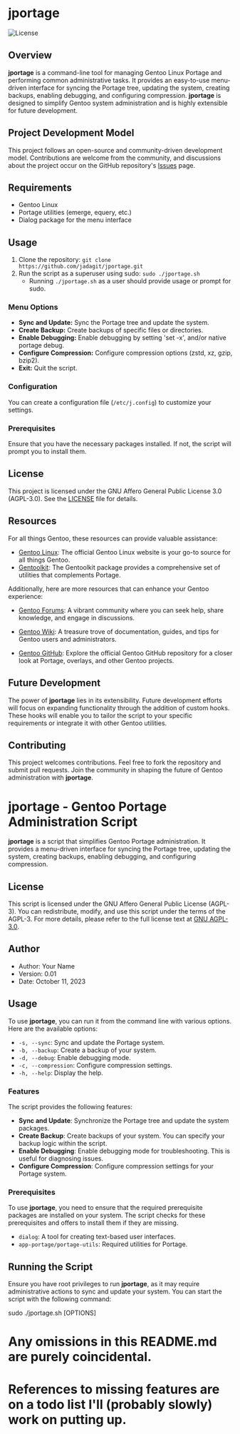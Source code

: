 # jportage

![License](https://img.shields.io/badge/license-AGPL--3.0-blue.svg)

## Overview

**jportage** is a command-line tool for managing Gentoo Linux Portage and performing common administrative tasks. It provides an easy-to-use menu-driven interface for syncing the Portage tree, updating the system, creating backups, enabling debugging, and configuring compression. **jportage** is designed to simplify Gentoo system administration and is highly extensible for future development.

## Project Development Model

This project follows an open-source and community-driven development model. Contributions are welcome from the community, and discussions about the project occur on the GitHub repository's [Issues](https://github.com/jadagit/jportage/issues) page.

## Requirements

- Gentoo Linux
- Portage utilities (emerge, equery, etc.)
- Dialog package for the menu interface

## Usage

1. Clone the repository: `git clone https://github.com/jadagit/jportage.git`
2. Run the script as a superuser using sudo: `sudo ./jportage.sh`
   - Running `./jportage.sh` as a user should provide usage or prompt for sudo.

### Menu Options

- **Sync and Update:** Sync the Portage tree and update the system.
- **Create Backup:** Create backups of specific files or directories.
- **Enable Debugging:** Enable debugging by setting 'set -x', and/or native portage debug.
- **Configure Compression:** Configure compression options (zstd, xz, gzip, bzip2).
- **Exit:** Quit the script.

### Configuration

You can create a configuration file (`/etc/j.config`) to customize your settings.

### Prerequisites

Ensure that you have the necessary packages installed. If not, the script will prompt you to install them.

## License

This project is licensed under the GNU Affero General Public License 3.0 (AGPL-3.0). See the [LICENSE](LICENSE) file for details.

## Resources

For all things Gentoo, these resources can provide valuable assistance:

- [Gentoo Linux](https://www.gentoo.org/): The official Gentoo Linux website is your go-to source for all things Gentoo.
- [Gentoolkit](https://packages.gentoo.org/packages/app-portage/gentoolkit): The Gentoolkit package provides a comprehensive set of utilities that complements Portage.

Additionally, here are more resources that can enhance your Gentoo experience:

- [Gentoo Forums](https://forums.gentoo.org/): A vibrant community where you can seek help, share knowledge, and engage in discussions.

- [Gentoo Wiki](https://wiki.gentoo.org/): A treasure trove of documentation, guides, and tips for Gentoo users and administrators.

- [Gentoo GitHub](https://github.com/gentoo/gentoo): Explore the official Gentoo GitHub repository for a closer look at Portage, overlays, and other Gentoo projects.

## Future Development

The power of **jportage** lies in its extensibility. Future development efforts will focus on expanding functionality through the addition of custom hooks. These hooks will enable you to tailor the script to your specific requirements or integrate it with other Gentoo utilities.

## Contributing

This project welcomes contributions. Feel free to fork the repository and submit pull requests. Join the community in shaping the future of Gentoo administration with **jportage**.

# jportage - Gentoo Portage Administration Script

**jportage** is a script that simplifies Gentoo Portage administration. It provides a menu-driven interface for syncing the Portage tree, updating the system, creating backups, enabling debugging, and configuring compression.

## License

This script is licensed under the GNU Affero General Public License (AGPL-3). You can redistribute, modify, and use this script under the terms of the AGPL-3. For more details, please refer to the full license text at [GNU AGPL-3.0](https://www.gnu.org/licenses/agpl-3.0.html).

## Author

- Author: Your Name
- Version: 0.01
- Date: October 11, 2023

## Usage

To use **jportage**, you can run it from the command line with various options. Here are the available options:

- `-s, --sync`: Sync and update the Portage system.
- `-b, --backup`: Create a backup of your system.
- `-d, --debug`: Enable debugging mode.
- `-c, --compression`: Configure compression settings.
- `-h, --help`: Display the help.

### Features

The script provides the following features:

- **Sync and Update**: Synchronize the Portage tree and update the system packages.
- **Create Backup**: Create backups of your system. You can specify your backup logic within the script.
- **Enable Debugging**: Enable debugging mode for troubleshooting. This is useful for diagnosing issues.
- **Configure Compression**: Configure compression settings for your Portage system.

### Prerequisites

To use **jportage**, you need to ensure that the required prerequisite packages are installed on your system. The script checks for these prerequisites and offers to install them if they are missing.

- `dialog`: A tool for creating text-based user interfaces.
- `app-portage/portage-utils`: Required utilities for Portage.

## Running the Script

Ensure you have root privileges to run **jportage**, as it may require administrative actions to sync and update your system. You can start the script with the following command:

sudo ./jportage.sh [OPTIONS]

# Any omissions in this README.md are purely coincidental.

# References to missing features are on a todo list I'll (probably slowly) work on putting up.
